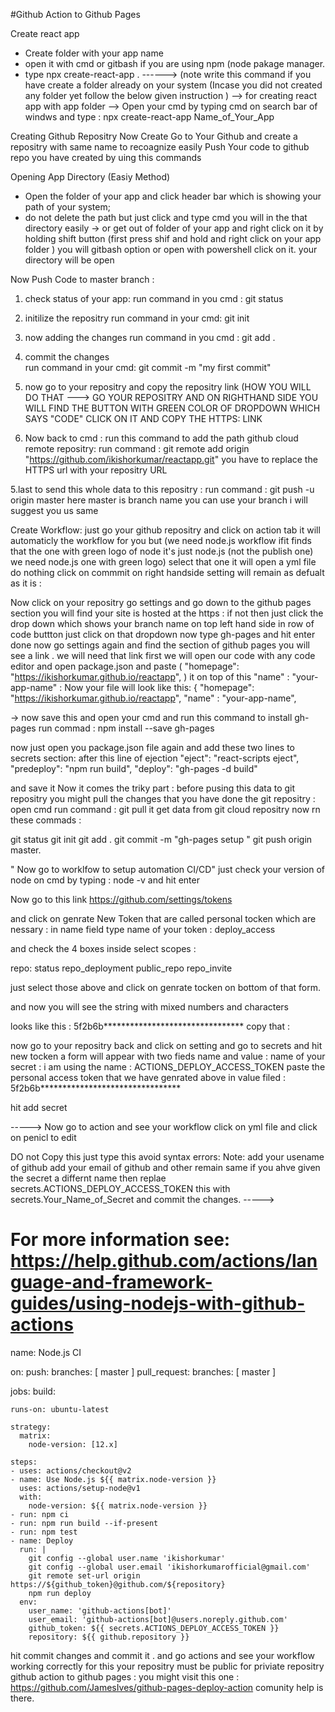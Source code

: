 #Github Action to Github Pages 


Create react app 

- Create folder with your app name 
- open it with cmd or gitbash
if you are using npm (node pakage manager.
- type npx create-react-app .
------> (note write this command if you have create a folder already on your system (Incase you did not created any folder yet follow the below given instruction )
--> for creating react app with app folder
--> Open your cmd by typing cmd on search bar of windws 
and type :
npx create-react-app Name_of_Your_App

Creating Github Repositry 
Now Create Go to Your Github  and create a repositry with same name to recoagnize easily
Push Your code to github repo you have created by uing this commands 

Opening App Directory (Easiy Method)

- Open the folder of your app and click header bar which is showing your path of your system;
- do not delete the path but just click and type cmd
you will in the that directory easily ->
or 
get out of folder of your app and right click on it by holding shift button (first press shif and hold and right click on your app folder ) you will gitbash option or open with powershell click on it.
your directory will be open 

Now Push Code to master branch :
1. check status of your app:
 run command in you cmd : git status
2. initilize the repositry 
 run command in your cmd: git init
3. now adding the changes
 run command in you cmd : git add .
2. commit the changes  
 run command in your cmd: git commit -m "my first commit"
3. now go to your repositry and copy the repositry link (HOW YOU WILL DO THAT ---> GO YOUR REPOSITRY AND ON RIGHTHAND SIDE YOU WILL FIND THE BUTTON WITH GREEN COLOR OF DROPDOWN WHICH SAYS "CODE" CLICK ON IT AND COPY THE HTTPS: LINK

4. Now back to cmd  : run this command to add the path github cloud remote repositry:
run command  : git remote add origin "https://github.com/ikishorkumar/reactapp.git"
you have to replace the HTTPS url with your repositry URL

5.last to send this whole data to this repositry :
run command : git push -u origin master
here master is branch name you can use your branch i will suggest you us same



Create Workflow:
just go your github repositry and click on action tab it will automaticly the workflow for you but (we need node.js workflow ifit finds that the one with green logo of node it's just node.js (not the publish one) we need node.js one with green logo) select that one it will open a  yml file do nothing click on commmit on right handside setting will remain as defualt as it is :


Now click on your repositry go settings and go down to the github pages section you will find your site is hosted at the https : if not then just click the drop down which shows your branch name on top left hand side in row of code buttton just click on that dropdown
now type gh-pages  and hit enter 
done now go settings again and find the section of github pages you will see a link .
we will need that link first we will open our code with any code editor and open package.json and paste (  "homepage": "https://ikishorkumar.github.io/reactapp",
) it on top of this "name" : "your-app-name" : 
Now your file will look like this:
{  "homepage": "https://ikishorkumar.github.io/reactapp",
    "name" : "your-app-name",

->
now save this and open your cmd and run this command to install gh-pages
run commad : npm install --save gh-pages

now just open you package.json file again and add these two lines to secrets section: 
after this line of ejection     "eject": "react-scripts eject",
"predeploy": "npm run build",
"deploy": "gh-pages -d build"

and save it Now it comes the triky part : 
before pusing this data to git repositry you might pull the changes that you have done the git repositry :
open cmd run command : git pull 
it get data from git cloud repositry now rn these commads :

git status
git init
git add .
git commit -m "gh-pages setup "
git push origin master.


" Now go to worklfow to setup automation CI/CD"
just check your version of node on cmd by typing : 
node -v
and hit enter





Now go to this link https://github.com/settings/tokens

and click on genrate New Token that are called personal tocken which are nessary :
in name field type name of your token : deploy_access

and check the 4 boxes inside select scopes :

repo: status
repo_deployment
public_repo
repo_invite



just select those above and click on genrate tocken on bottom of that form.

and now you will see the string with mixed numbers and characters

looks like this : 5f2b6b********************************
copy that :

now go to your repositry back and click on setting and go to secrets
and hit new tocken a form will appear with two fieds name and value :
name of your secret  : 
i am using the name : ACTIONS_DEPLOY_ACCESS_TOKEN
paste the personal access token that we have genrated above in value filed : 5f2b6b********************************

hit add secret

----->
Now go to action and see your workflow click on yml file and click on penicl to edit 

DO not Copy this just type this avoid syntax errors:
Note:
add your usename of github 
add your email of github 
and other remain same if you ahve given the secret a differnt name then replae secrets.ACTIONS_DEPLOY_ACCESS_TOKEN this with secrets.Your_Name_of_Secret 
and commit the changes.
----->

# For more information see: https://help.github.com/actions/language-and-framework-guides/using-nodejs-with-github-actions

name: Node.js CI

on:
  push:
    branches: [ master ]
  pull_request:
    branches: [ master ]

jobs:
  build:

    runs-on: ubuntu-latest

    strategy:
      matrix:
        node-version: [12.x]

    steps:
    - uses: actions/checkout@v2
    - name: Use Node.js ${{ matrix.node-version }}
      uses: actions/setup-node@v1
      with:
        node-version: ${{ matrix.node-version }}
    - run: npm ci
    - run: npm run build --if-present
    - run: npm test
    - name: Deploy
      run: |
        git config --global user.name 'ikishorkumar'
        git config --global user.email 'ikishorkumarofficial@gmail.com'
        git remote set-url origin https://${github_token}@github.com/${repository}
        npm run deploy
      env:
        user_name: 'github-actions[bot]'
        user_email: 'github-actions[bot]@users.noreply.github.com'
        github_token: ${{ secrets.ACTIONS_DEPLOY_ACCESS_TOKEN }}
        repository: ${{ github.repository }}




hit commit changes and commit it . and go actions and see your workflow working  correctly 
for this your repositry must be public  for priviate repositry github action to github pages : 
you might visit this one : 
https://github.com/JamesIves/github-pages-deploy-action
comunity help is there.




